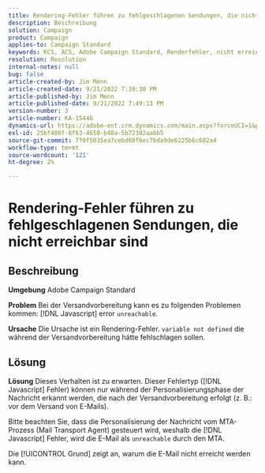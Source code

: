 ```yaml
---
title: Rendering-Fehler führen zu fehlgeschlagenen Sendungen, die nicht erreichbar sind
description: Beschreibung
solution: Campaign
product: Campaign
applies-to: Campaign Standard
keywords: KCS, ACS, Adobe Campaign Standard, Renderfehler, nicht erreichbarer Versandfehler
resolution: Resolution
internal-notes: null
bug: false
article-created-by: Jim Menn
article-created-date: 9/21/2022 7:39:30 PM
article-published-by: Jim Menn
article-published-date: 9/21/2022 7:49:13 PM
version-number: 3
article-number: KA-15446
dynamics-url: https://adobe-ent.crm.dynamics.com/main.aspx?forceUCI=1&pagetype=entityrecord&etn=knowledgearticle&id=31bf9718-e539-ed11-9db1-0022480866ad
exl-id: 25bf400f-8f63-4650-b48a-5b72392aabb5
source-git-commit: 7f0f5035ea7cebd60f6ec7bda9de6225b6c602a4
workflow-type: tm+mt
source-wordcount: '121'
ht-degree: 2%

---
```


# Rendering-Fehler führen zu fehlgeschlagenen Sendungen, die nicht erreichbar sind

## Beschreibung


<b>Umgebung</b>
Adobe Campaign Standard

<b>Problem</b>
Bei der Versandvorbereitung kann es zu folgenden Problemen kommen: [!DNL Javascript] error `unreachable`.

<b>Ursache</b>
Die Ursache ist ein Rendering-Fehler. `variable not defined` die während der Versandvorbereitung hätte fehlschlagen sollen.


## Lösung


<b>Lösung</b>
Dieses Verhalten ist zu erwarten. Dieser Fehlertyp ([!DNL Javascript] Fehler) können nur während der Personalisierungsphase der Nachricht erkannt werden, die nach der Versandvorbereitung erfolgt (z. B.: vor dem Versand von E-Mails).

Bitte beachten Sie, dass die Personalisierung der Nachricht vom MTA-Prozess (Mail Transport Agent) gesteuert wird, weshalb die [!DNL Javascript] Fehler, wird die E-Mail als `unreachable` durch den MTA.

Die [!UICONTROL Grund] zeigt an, warum die E-Mail nicht erreicht werden kann.
